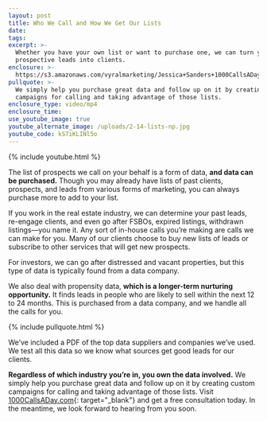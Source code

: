 ```yaml
---
layout: post
title: Who We Call and How We Get Our Lists
date:
tags:
excerpt: >-
  Whether you have your own list or want to purchase one, we can turn your
  prospective leads into clients.
enclosure: >-
  https://s3.amazonaws.com/vyralmarketing/Jessica+Sanders+1000CallsADay/1000+Calls+A+Day-+Who+We+Call+and+How+We+Get+Our+Lists.mp4
pullquote: >-
  We simply help you purchase great data and follow up on it by creating custom
  campaigns for calling and taking advantage of those lists.
enclosure_type: video/mp4
enclosure_time:
use_youtube_image: true
youtube_alternate_image: /uploads/2-14-lists-np.jpg
youtube_code: kS7iKLINl5o
---
```


{% include youtube.html %}

The list of prospects we call on your behalf is a form of data, **and data can be purchased.** Though you may already have lists of past clients, prospects, and leads from various forms of marketing, you can always purchase more to add to your list.

If you work in the real estate industry, we can determine your past leads, re-engage clients, and even go after FSBOs, expired listings, withdrawn listings—you name it. Any sort of in-house calls you’re making are calls we can make for you. Many of our clients choose to buy new lists of leads or subscribe to other services that will get new prospects.

For investors, we can go after distressed and vacant properties, but this type of data is typically found from a data company.

We also deal with propensity data, **which is a longer-term nurturing opportunity.** It finds leads in people who are likely to sell within the next 12 to 24 months. This is purchased from a data company, and we handle all the calls for you.

{% include pullquote.html %}

We’ve included a PDF of the top data suppliers and companies we’ve used. We test all this data so we know what sources get good leads for our clients.

**Regardless of which industry you’re in, you own the data involved.** We simply help you purchase great data and follow up on it by creating custom campaigns for calling and taking advantage of those lists. Visit [1000CallsADay.com](https://1000callsaday.com/){: target="_blank"} and get a free consultation today. In the meantime, we look forward to hearing from you soon.